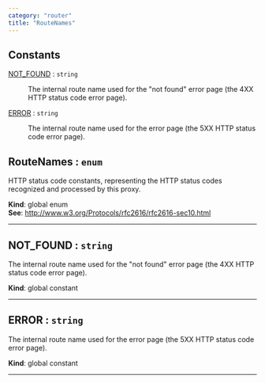 ```yaml
---
category: "router"
title: "RouteNames"
---
```


## Constants

<dl>
<dt><a href="#NOT_FOUND">NOT_FOUND</a> : <code>string</code></dt>
<dd><p>The internal route name used for the &quot;not found&quot; error page (the 4XX
HTTP status code error page).</p>
</dd>
<dt><a href="#ERROR">ERROR</a> : <code>string</code></dt>
<dd><p>The internal route name used for the error page (the 5XX HTTP status
code error page).</p>
</dd>
</dl>

## RouteNames : <code>enum</code>&nbsp;<a name="RouteNames" href="https://github.com/seznam/IMA.js-core/tree/0.16.8/router/RouteNames.js#L8" target="_blank"><span class="icon"><i class="fas fa-external-link-alt fa-xs"></i></span></a>
HTTP status code constants, representing the HTTP status codes recognized
and processed by this proxy.

**Kind**: global enum  
**See**: http://www.w3.org/Protocols/rfc2616/rfc2616-sec10.html  

* * *

## NOT\_FOUND : <code>string</code>&nbsp;<a name="NOT_FOUND" href="https://github.com/seznam/IMA.js-core/tree/0.16.8/router/RouteNames.js#L16" target="_blank"><span class="icon"><i class="fas fa-external-link-alt fa-xs"></i></span></a>
The internal route name used for the "not found" error page (the 4XX
HTTP status code error page).

**Kind**: global constant  

* * *

## ERROR : <code>string</code>&nbsp;<a name="ERROR" href="https://github.com/seznam/IMA.js-core/tree/0.16.8/router/RouteNames.js#L25" target="_blank"><span class="icon"><i class="fas fa-external-link-alt fa-xs"></i></span></a>
The internal route name used for the error page (the 5XX HTTP status
code error page).

**Kind**: global constant  

* * *

